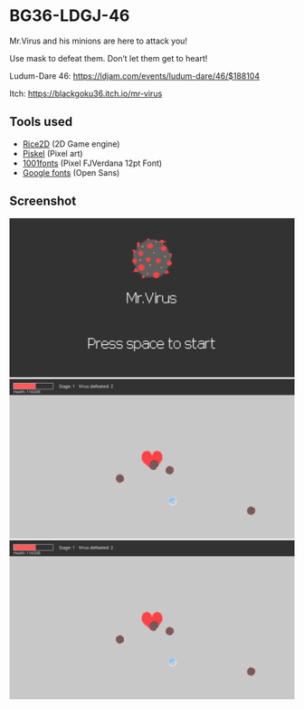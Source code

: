 # BG36-LDGJ-46

Mr.Virus and his minions are here to attack you!

Use mask to defeat them. Don’t let them get to heart!

Ludum-Dare 46: https://ldjam.com/events/ludum-dare/46/$188104

Itch: https://blackgoku36.itch.io/mr-virus

## Tools used
* [Rice2D](https://github.com/BlackGoku36/Rice2D) (2D Game engine)
* [Piskel](https://www.piskelapp.com/) (Pixel art)
* [1001fonts](https://www.1001fonts.com/pix-pixelfjverdana12pt-font.html) (Pixel FJVerdana 12pt Font)
* [Google fonts](https://fonts.google.com/specimen/Open+Sans) (Open Sans)

## Screenshot

![screenshot1](screenshot1.png)
![screenshot2](screenshot2.png)
![screenshot3](screenshot2.png)


